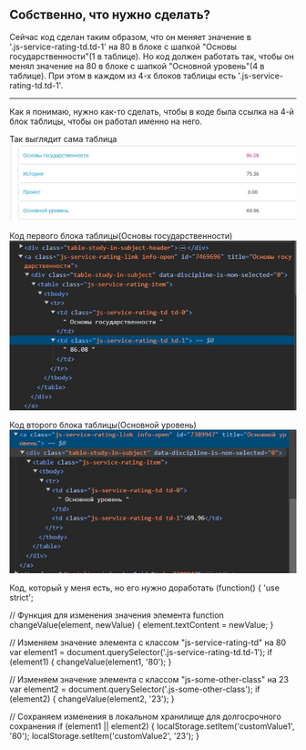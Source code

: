 ## Собственно, что нужно сделать?
Сейчас код сделан таким образом, что он меняет значение в  
 '.js-service-rating-td.td-1'  на 80 в блоке с шапкой "Основы государственности"(1 в таблице). Но код должен работать так, чтобы он менял значение на 80 в блоке с шапкой "Основной уровень"(4 в таблице). При этом в каждом из 4-х блоков таблицы есть '.js-service-rating-td.td-1'.

 ____

 Как я понимаю, нужно как-то сделать, чтобы в коде была ссылка на 4-й блок таблицы, чтобы он работал именно на него.


Так выглядит сама таблица
 ![Как выглядит таблица](https://github.com/SunriseSunshine/habrMonkey/blob/main/xOhfdE1ZsxI.jpg)
 

 Код первого блока таблицы(Основы государственности)
 ![Код первого блока таблицы](https://github.com/SunriseSunshine/habrMonkey/blob/main/HXVj0ulOisQ.jpg)


 Код второго блока таблицы(Основной уровень)
 ![Код первого блока таблицы](https://github.com/SunriseSunshine/habrMonkey/blob/main/1I0zHpdmgXA.jpg)

Код, который у меня есть, но его нужно доработать
(function() {
'use strict';

// Функция для изменения значения элемента
function changeValue(element, newValue) {
element.textContent = newValue;
}

// Изменяем значение элемента с классом "js-service-rating-td" на 80
var element1 = document.querySelector('.js-service-rating-td.td-1');
if (element1) {
changeValue(element1, '80');
}

// Изменяем значение элемента с классом "js-some-other-class" на 23
var element2 = document.querySelector('.js-some-other-class');
if (element2) {
changeValue(element2, '23');
}

// Сохраняем изменения в локальном хранилище для долгосрочного сохранения
if (element1 || element2) {
localStorage.setItem('customValue1', '80');
localStorage.setItem('customValue2', '23');
}
